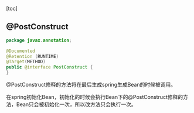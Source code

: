 

[toc]

## @PostConstruct

```java
package javax.annotation;

@Documented
@Retention (RUNTIME)
@Target(METHOD)
public @interface PostConstruct {
}
```

@PostConstruct修释的方法将在最后生成spring生成Bean的时候被调用。

在spring初始化Bean，初始化的时候会执行Bean下的@PostConstruct修释的方法，Bean只会被初始化一次，所以改方法只会执行一次。